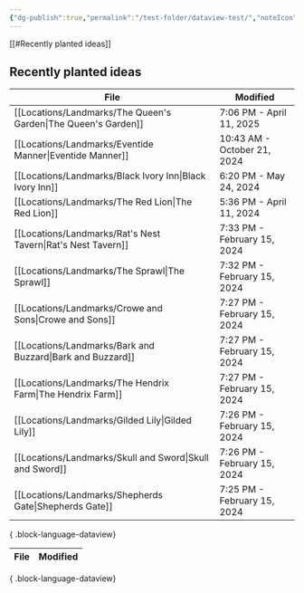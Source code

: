 ```yaml
---
{"dg-publish":true,"permalink":"/test-folder/dataview-test/","noteIcon":""}
---
```


[[#Recently planted ideas]]



## Recently planted ideas
| File                                                              | Modified                    |
| ----------------------------------------------------------------- | --------------------------- |
| [[Locations/Landmarks/The Queen's Garden\|The Queen's Garden]] | 7:06 PM - April 11, 2025    |
| [[Locations/Landmarks/Eventide Manner\|Eventide Manner]]       | 10:43 AM - October 21, 2024 |
| [[Locations/Landmarks/Black Ivory Inn\|Black Ivory Inn]]       | 6:20 PM - May 24, 2024      |
| [[Locations/Landmarks/The Red Lion\|The Red Lion]]             | 5:36 PM - April 11, 2024    |
| [[Locations/Landmarks/Rat's Nest Tavern\|Rat's Nest Tavern]]   | 7:33 PM - February 15, 2024 |
| [[Locations/Landmarks/The Sprawl\|The Sprawl]]                 | 7:32 PM - February 15, 2024 |
| [[Locations/Landmarks/Crowe and Sons\|Crowe and Sons]]         | 7:27 PM - February 15, 2024 |
| [[Locations/Landmarks/Bark and Buzzard\|Bark and Buzzard]]     | 7:27 PM - February 15, 2024 |
| [[Locations/Landmarks/The Hendrix Farm\|The Hendrix Farm]]     | 7:27 PM - February 15, 2024 |
| [[Locations/Landmarks/Gilded Lily\|Gilded Lily]]               | 7:26 PM - February 15, 2024 |
| [[Locations/Landmarks/Skull and Sword\|Skull and Sword]]       | 7:26 PM - February 15, 2024 |
| [[Locations/Landmarks/Shepherds Gate\|Shepherds Gate]]         | 7:25 PM - February 15, 2024 |

{ .block-language-dataview}


| File | Modified |
| ---- | -------- |

{ .block-language-dataview}
